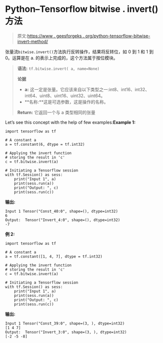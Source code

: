# Python–Tensorflow bitwise . invert()方法

> 原文:[https://www . geesforgeks . org/python-tensorflow-bitwise-invert-method/](https://www.geeksforgeeks.org/python-tensorflow-bitwise-invert-method/)

张量流`bitwise.invert()`方法执行反转操作，结果将反转位，如 0 到 1 和 1 到 0。运算是在 a.
的表示上完成的，这个方法属于按位模块。

> **语法:** `tf.bitwise.invert( a, name=None)`
> 
> **论据**
> 
> *   **a:** 这一定是张量。它应该来自以下类型之一:int8、int16、int32、int64、uint8、uint16、uint32、uint64。
> *   **名称:**这是可选参数，这是操作的名称。
> 
> **Return:** 它返回一个与 a 类型相同的张量

Let’s see this concept with the help of few examples:**Example 1:**

```
import tensorflow as tf 

# A constant a 
a = tf.constant(6, dtype = tf.int32)  

# Applying the invert function 
# storing the result in 'c' 
c = tf.bitwise.invert(a) 

# Initiating a Tensorflow session 
with tf.Session() as sess:
    print("Input 1", a)
    print(sess.run(a))
    print("Output: ", c)
    print(sess.run(c))
```

**输出:**

```
Input 1 Tensor("Const_40:0", shape=(), dtype=int32)
6
Output:  Tensor("Invert_4:0", shape=(), dtype=int32)
-7

```

**例 2:**

```
import tensorflow as tf 

# A constant a 
a = tf.constant([1, 4, 7], dtype = tf.int32)  

# Applying the invert function 
# storing the result in 'c' 
c = tf.bitwise.invert(a) 

# Initiating a Tensorflow session 
with tf.Session() as sess:
    print("Input 1", a)
    print(sess.run(a))
    print("Output: ", c)
    print(sess.run(c))
```

**输出:**

```
Input 1 Tensor("Const_39:0", shape=(3, ), dtype=int32)
[1 4 7]
Output:  Tensor("Invert_3:0", shape=(3, ), dtype=int32)
[-2 -5 -8]

```